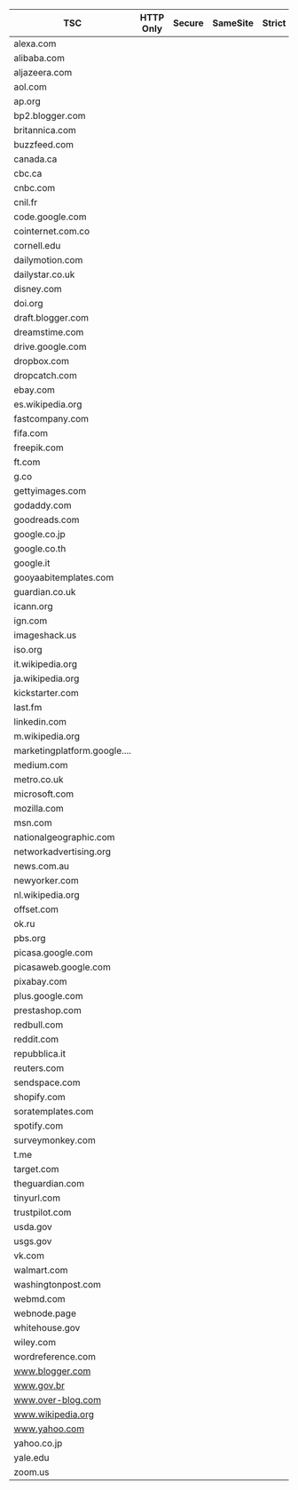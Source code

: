 
| TSC | HTTP Only | Secure | SameSite | Strict | Lax | None | Path |
|-------|-----------|--------|----------|--------|-----|------|------|
| alexa.com | | | | | | | |
| alibaba.com ||||||||
| aljazeera.com ||||||||
| aol.com ||||||||
| ap.org ||||||||
| bp2.blogger.com ||||||||
| britannica.com ||||||||
| buzzfeed.com ||||||||
| canada.ca |||||||| 
| cbc.ca |||||||| 
| cnbc.com ||||||||
| cnil.fr ||||||||
| code.google.com ||||||||
| cointernet.com.co ||||||||
| cornell.edu ||||||||
| dailymotion.com ||||||||
| dailystar.co.uk ||||||||
| disney.com ||||||||
| doi.org ||||||||
| draft.blogger.com ||||||||
| dreamstime.com |||||||| 
| drive.google.com ||||||||
| dropbox.com ||||||||
| dropcatch.com ||||||||
| ebay.com ||||||||
| es.wikipedia.org ||||||||
| fastcompany.com ||||||||
| fifa.com ||||||||
| freepik.com ||||||||
| ft.com ||||||||
| g.co ||||||||
| gettyimages.com ||||||||
| godaddy.com ||||||||
| goodreads.com ||||||||
| google.co.jp ||||||||
| google.co.th ||||||||
| google.it ||||||||
| gooyaabitemplates.com |||||||| 
| guardian.co.uk ||||||||
| icann.org ||||||||
| ign.com ||||||||
| imageshack.us ||||||||
| iso.org ||||||||
| it.wikipedia.org ||||||||
| ja.wikipedia.org ||||||||
| kickstarter.com ||||||||
| last.fm ||||||||
| linkedin.com ||||||||
| m.wikipedia.org ||||||||
| marketingplatform.google.... ||||||||
| medium.com ||||||||
| metro.co.uk ||||||||
| microsoft.com ||||||||
| mozilla.com |||||||| 
| msn.com ||||||||
| nationalgeographic.com ||||||||
| networkadvertising.org ||||||||
| news.com.au ||||||||
| newyorker.com ||||||||
| nl.wikipedia.org ||||||||
| offset.com ||||||||
| ok.ru ||||||||
| pbs.org ||||||||
| picasa.google.com ||||||||
| picasaweb.google.com ||||||||
| pixabay.com ||||||||
| plus.google.com ||||||||
| prestashop.com ||||||||
| redbull.com ||||||||
| reddit.com ||||||||
| repubblica.it ||||||||
| reuters.com ||||||||
| sendspace.com ||||||||
| shopify.com ||||||||
| soratemplates.com ||||||||
| spotify.com ||||||||
| surveymonkey.com ||||||||
| t.me ||||||||
| target.com ||||||||
| theguardian.com ||||||||
| tinyurl.com ||||||||
| trustpilot.com ||||||||
| usda.gov ||||||||
| usgs.gov ||||||||
| vk.com ||||||||
| walmart.com ||||||||
| washingtonpost.com ||||||||
| webmd.com ||||||||
| webnode.page ||||||||
| whitehouse.gov ||||||||
| wiley.com |||||||| 
| wordreference.com ||||||||
| www.blogger.com ||||||||
| www.gov.br ||||||||
| www.over-blog.com ||||||||
| www.wikipedia.org ||||||||
| www.yahoo.com ||||||||
| yahoo.co.jp ||||||||
| yale.edu ||||||||
| zoom.us ||||||||



























